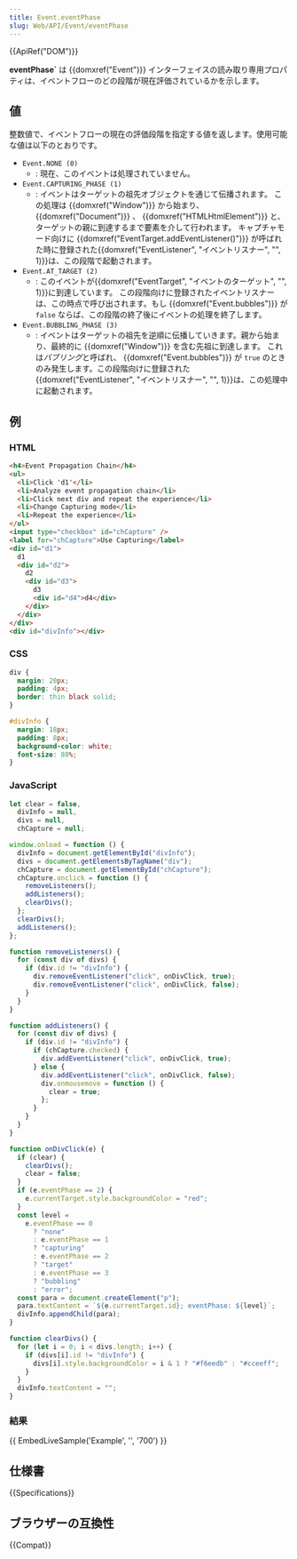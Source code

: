 ```yaml
---
title: Event.eventPhase
slug: Web/API/Event/eventPhase
---
```


{{ApiRef("DOM")}}

**eventPhase`** は {{domxref("Event")}} インターフェイスの読み取り専用プロパティは、イベントフローのどの段階が現在評価されているかを示します。

## 値

整数値で、イベントフローの現在の評価段階を指定する値を返します。使用可能な値は以下のとおりです。

- `Event.NONE (0)`
  - : 現在、このイベントは処理されていません。
- `Event.CAPTURING_PHASE (1)`
  - : イベントはターゲットの祖先オブジェクトを通じて伝播されます。
    この処理は {{domxref("Window")}} から始まり、 {{domxref("Document")}} 、 {{domxref("HTMLHtmlElement")}} と、ターゲットの親に到達するまで要素を介して行われます。
    キャプチャモード向けに {{domxref("EventTarget.addEventListener()")}} が呼ばれた時に登録された{{domxref("EventListener", "イベントリスナー", "", 1)}}は、この段階で起動されます。
- `Event.AT_TARGET (2)`
  - : このイベントが{{domxref("EventTarget", "イベントのターゲット", "", 1)}}に到達しています。
    この段階向けに登録されたイベントリスナーは、この時点で呼び出されます。もし {{domxref("Event.bubbles")}} が `false` ならば、この段階の終了後にイベントの処理を終了します。
- `Event.BUBBLING_PHASE (3)`
  - : イベントはターゲットの祖先を逆順に伝播していきます。親から始まり、最終的に {{domxref("Window")}} を含む先祖に到達します。
    これは*バブリング*と呼ばれ、 {{domxref("Event.bubbles")}} が `true` のときのみ発生します。この段階向けに登録された{{domxref("EventListener", "イベントリスナー", "", 1)}}は、この処理中に起動されます。

## 例

### HTML

```html
<h4>Event Propagation Chain</h4>
<ul>
  <li>Click 'd1'</li>
  <li>Analyze event propagation chain</li>
  <li>Click next div and repeat the experience</li>
  <li>Change Capturing mode</li>
  <li>Repeat the experience</li>
</ul>
<input type="checkbox" id="chCapture" />
<label for="chCapture">Use Capturing</label>
<div id="d1">
  d1
  <div id="d2">
    d2
    <div id="d3">
      d3
      <div id="d4">d4</div>
    </div>
  </div>
</div>
<div id="divInfo"></div>
```

### CSS

```css
div {
  margin: 20px;
  padding: 4px;
  border: thin black solid;
}

#divInfo {
  margin: 18px;
  padding: 8px;
  background-color: white;
  font-size: 80%;
}
```

### JavaScript

```js
let clear = false,
  divInfo = null,
  divs = null,
  chCapture = null;

window.onload = function () {
  divInfo = document.getElementById("divInfo");
  divs = document.getElementsByTagName("div");
  chCapture = document.getElementById("chCapture");
  chCapture.onclick = function () {
    removeListeners();
    addListeners();
    clearDivs();
  };
  clearDivs();
  addListeners();
};

function removeListeners() {
  for (const div of divs) {
    if (div.id != "divInfo") {
      div.removeEventListener("click", onDivClick, true);
      div.removeEventListener("click", onDivClick, false);
    }
  }
}

function addListeners() {
  for (const div of divs) {
    if (div.id != "divInfo") {
      if (chCapture.checked) {
        div.addEventListener("click", onDivClick, true);
      } else {
        div.addEventListener("click", onDivClick, false);
        div.onmousemove = function () {
          clear = true;
        };
      }
    }
  }
}

function onDivClick(e) {
  if (clear) {
    clearDivs();
    clear = false;
  }
  if (e.eventPhase == 2) {
    e.currentTarget.style.backgroundColor = "red";
  }
  const level =
    e.eventPhase == 0
      ? "none"
      : e.eventPhase == 1
      ? "capturing"
      : e.eventPhase == 2
      ? "target"
      : e.eventPhase == 3
      ? "bubbling"
      : "error";
  const para = document.createElement("p");
  para.textContent = `${e.currentTarget.id}; eventPhase: ${level}`;
  divInfo.appendChild(para);
}

function clearDivs() {
  for (let i = 0; i < divs.length; i++) {
    if (divs[i].id != "divInfo") {
      divs[i].style.backgroundColor = i & 1 ? "#f6eedb" : "#cceeff";
    }
  }
  divInfo.textContent = "";
}
```

### 結果

{{ EmbedLiveSample('Example', '', '700') }}

## 仕様書

{{Specifications}}

## ブラウザーの互換性

{{Compat}}

